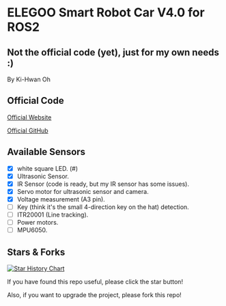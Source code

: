 # ELEGOO Smart Robot Car V4.0 for ROS2

## Not the official code (yet), just for my own needs :)

By Ki-Hwan Oh

## Official Code
[Official Website](https://www.elegoo.com/blogs/arduino-projects/elegoo-smart-robot-car-kit-v4-0-tutorial?srsltid=AfmBOorYwe8JgJe90HhXPzKqtYqGKDxzCjyLMzpd4t6CisLi9G8mrOoW)

[Official GitHub](https://github.com/elegooofficial/ELEGOO-Smart-Robot-Car-Kit-V4.0)

## Available Sensors
- [x] white square LED. (#)
- [x] Ultrasonic Sensor.
- [x] IR Sensor (code is ready, but my IR sensor has some issues).
- [x] Servo motor for ultrasonic sensor and camera.
- [x] Voltage measurement (A3 pin).
- [ ] Key (think it's the small 4-direction key on the hat) detection.
- [ ] ITR20001 (Line tracking).
- [ ] Power motors.
- [ ] MPU6050.

## Stars & Forks

[![Star History Chart](https://api.star-history.com/svg?repos=koh43/ros2_smart_car_cpp&type=Date)](https://star-history.com/#koh43/ros2_smart_car_cpp&Date)

If you have found this repo useful, please click the star button!

Also, if you want to upgrade the project, please fork this repo! 
